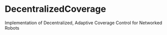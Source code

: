 # DecentralizedCoverage
Implementation of Decentralized, Adaptive Coverage Control for Networked Robots

